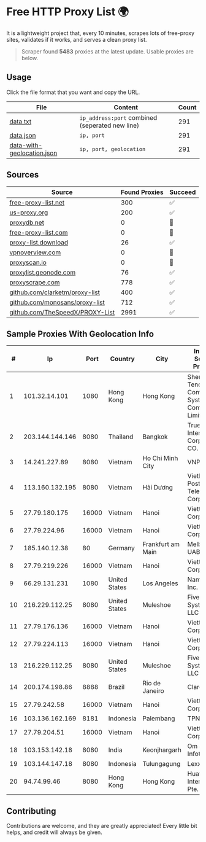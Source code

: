 
# Free HTTP Proxy List 🌍

It is a lightweight project that, every 10 minutes, scrapes lots of free-proxy sites, validates if it works, and serves a clean proxy list.


> Scraper found **5483** proxies at the latest update. Usable proxies are below.

## Usage

Click the file format that you want and copy the URL.


|File|Content|Count|
|----|-------|-----|
|[data.txt](https://raw.githubusercontent.com/themiralay/Proxy-List-World/master/data.txt)|`ip_address:port` combined (seperated new line)|291|
|[data.json](https://raw.githubusercontent.com/themiralay/Proxy-List-World/master/data.json)|`ip, port`|291|
|[data-with-geolocation.json](https://raw.githubusercontent.com/themiralay/Proxy-List-World/master/data-with-geolocation.json)|`ip, port, geolocation`|291|

## Sources

|Source|Found Proxies|Succeed|
|------|-------------|-------|
|[free-proxy-list.net](https://free-proxy-list.net)|300|✅|
|[us-proxy.org](https://www.us-proxy.org)|200|✅|
|[proxydb.net](http://proxydb.net)|0|🚫|
|[free-proxy-list.com](https://free-proxy-list.com/?page=&port=&type%5B%5D=http&type%5B%5D=https&up_time=0&search=Search)|0|🚫|
|[proxy-list.download](https://www.proxy-list.download/HTTP)|26|✅|
|[vpnoverview.com](https://vpnoverview.com/privacy/anonymous-browsing/free-proxy-servers)|0|🚫|
|[proxyscan.io](https://www.proxyscan.io)|0|🚫|
|[proxylist.geonode.com](https://proxylist.geonode.com/api/proxy-list?limit=300&page=1&sort_by=lastChecked&sort_type=desc&protocols=http,https)|76|✅|
|[proxyscrape.com](https://api.proxyscrape.com/v2/?request=displayproxies&protocol=http&timeout=10000&country=all&ssl=all&anonymity=all)|778|✅|
|[github.com/clarketm/proxy-list](https://raw.githubusercontent.com/clarketm/proxy-list/master/proxy-list-raw.txt)|400|✅|
|[github.com/monosans/proxy-list](https://raw.githubusercontent.com/monosans/proxy-list/main/proxies/http.txt)|712|✅|
|[github.com/TheSpeedX/PROXY-List](https://raw.githubusercontent.com/TheSpeedX/PROXY-List/master/http.txt)|2991|✅|


## Sample Proxies With Geolocation Info

|#|Ip|Port|Country|City|Internet Service Provider|
|-|--|----|-------|----|-------------------------|
|1|101.32.14.101|1080|Hong Kong|Hong Kong|Shenzhen Tencent Computer Systems Company Limited|
|2|203.144.144.146|8080|Thailand|Bangkok|True Internet Corporation CO. Ltd.|
|3|14.241.227.89|8080|Vietnam|Ho Chi Minh City|VNPT|
|4|113.160.132.195|8080|Vietnam|Hải Dương|VietNam Post and Telecom Corporation|
|5|27.79.180.175|16000|Vietnam|Hanoi|Viettel Corporation|
|6|27.79.224.96|16000|Vietnam|Hanoi|Viettel Corporation|
|7|185.140.12.38|80|Germany|Frankfurt am Main|Melbikomas UAB|
|8|27.79.219.226|16000|Vietnam|Hanoi|Viettel Corporation|
|9|66.29.131.231|1080|United States|Los Angeles|Namecheap, Inc.|
|10|216.229.112.25|8080|United States|Muleshoe|Five Area Systems, LLC|
|11|27.79.176.136|16000|Vietnam|Hanoi|Viettel Corporation|
|12|27.79.224.113|16000|Vietnam|Hanoi|Viettel Corporation|
|13|216.229.112.25|8080|United States|Muleshoe|Five Area Systems, LLC|
|14|200.174.198.86|8888|Brazil|Rio de Janeiro|Claro S.A|
|15|27.79.242.58|16000|Vietnam|Hanoi|Viettel Corporation|
|16|103.136.162.169|8181|Indonesia|Palembang|TPN-LINK|
|17|27.79.204.51|16000|Vietnam|Hanoi|Viettel Corporation|
|18|103.153.142.18|8080|India|Keonjhargarh|Om Jay Infotech|
|19|103.144.147.18|8080|Indonesia|Tulungagung|Lexxa Data|
|20|94.74.99.46|8080|Hong Kong|Hong Kong|Huawei International Pte. LTD|



## Contributing

Contributions are welcome, and they are greatly appreciated! Every
little bit helps, and credit will always be given.

